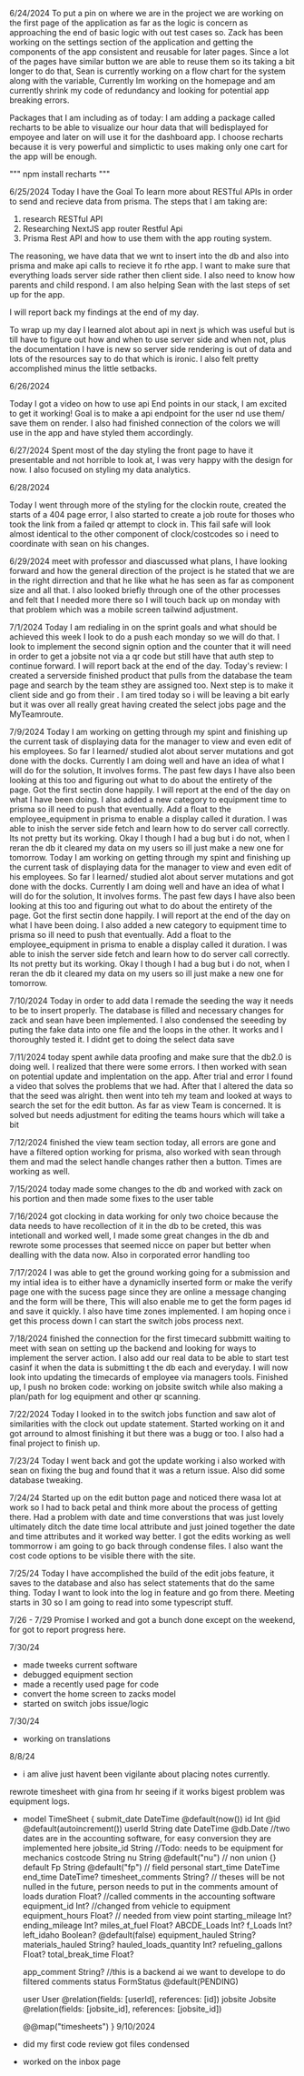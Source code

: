 6/24/2024
To put a pin on where we are in the project we are working on the first page of the application as far as the logic is concern as approaching the end of basic logic with out test cases so. Zack has been working on the settings section of the application and getting the components of the app consistent and reusable for later pages. Since a lot of the pages have similar button we are able to reuse them so its taking a bit longer to do that, Sean is currently working on a flow chart for the system along with the variable, Currently Im working on the homepage and am currently shrink my code of redundancy and looking for potential app breaking errors. 

Packages that I am including as of today:
I am adding a package called recharts to be able to visualize our hour data that will bedisplayed for empoyee and later on will use it for the dashboard app. I choose recharts because it is very powerful and simplictic to uses making only one cart for the app will be enough.

"""
npm install recharts
"""

6/25/2024
Today I have the Goal To learn more about RESTful APIs in order to send and recieve data from prisma. The steps that I am taking are:
1. research RESTful API
2. Researching NextJS app router Restful Api
3. Prisma Rest API and how to use them with the app routing system.

The reasoning, we have data that we wnt to insert into the db and also into prisma and make api calls to recieve it fo rthe app. I want to make sure that everything loads server side rather then client side. I also need to know how parents and child respond. 
I am also helping Sean with the last steps of set up for the app. 

I will report back my findings at the end of my day.

To wrap up my day I learned alot about api in next js which was useful but is till have to figure out how and when to use server side and when not, plus the documentation I have is new so server side rendering is out of data and lots of the resources say to do that which is ironic. I also felt pretty accomplished minus the little setbacks. 

6/26/2024

Today I got a video on how to use api End points in our stack, I am excited to get it working! Goal is to make a api endpoint for the user nd use them/ save them on render. I also had finished connection of the colors we will use in the app and have styled them accordingly. 

6/27/2024
Spent most of the day styling the front page to have it presentable and not horrible to look at, I was very happy with the design for now. I also focused on styling my data analytics.

6/28/2024

Today I went through more of the styling for the clockin route, created the starts of a 404 page error, I also started to create a job route for thoses who took the link from a failed qr attempt to clock in. This fail safe will look almost identical to the other component of clock/costcodes so i need to coordinate with sean on his changes. 

6/29/2024
meet with professor and diascussed what plans, I have looking forward and how the general direction of the project is he stated that we are in the right dirrection and that he like what he has seen as far as component size and all that. I also looked briefly through one of the other processes and felt that I needed more there so I will touch back up on monday with that problem which was a mobile screen tailwind adjustment.

7/1/2024
Today I am redialing in on the sprint goals and what should be achieved this week I look to do a push each monday so we will do that. I look to implement the second signin option and the counter that it will need in order to get a jobsite not via a qr code but still have that auth step to continue forward. I will report back at the end of the day. Today's review: I created a serverside finished product that pulls from the database the team page and search by the team sthey are assigned too. Next step is to make it client side and go from their . I am tired today so i will be leaving a bit early but it was over all really great having created the select jobs page and the MyTeamroute. 

7/9/2024
Today I am working on getting through my spint and finishing up the current task of displaying data for the manager to view and even edit of his employees. So far I learned/ studied alot about server mutations and got done with the docks. Currently I am doing well and have an idea of what I will do for the solution, It involves forms. The past few days I have also been looking at this too and figuring out what to do about the entirety of the page. Got the first sectin done happily.  I will report at the end of the day on what I have been doing. I also added a new category to equipment time to prisma so ill need to push that eventually. Add a float to the employee_equipment in prisma to enable a display called it duration. I was able to inish the server side fetch and learn how to do server call correctly. Its not pretty but its working. Okay I though I had a bug but i do not, when I reran the db it cleared my data on my users so ill just make a new one for tomorrow. 
Today I am working on getting through my spint and finishing up the current task of displaying data for the manager to view and even edit of his employees. So far I learned/ studied alot about server mutations and got done with the docks. Currently I am doing well and have an idea of what I will do for the solution, It involves forms. The past few days I have also been looking at this too and figuring out what to do about the entirety of the page. Got the first sectin done happily.  I will report at the end of the day on what I have been doing. I also added a new category to equipment time to prisma so ill need to push that eventually. Add a float to the employee_equipment in prisma to enable a display called it duration. I was able to inish the server side fetch and learn how to do server call correctly. Its not pretty but its working. Okay I though I had a bug but i do not, when I reran the db it cleared my data on my users so ill just make a new one for tomorrow. 

7/10/2024
Today in order to add data I remade the seeding the way it needs to be to insert properly. The database is filled and necessary changes for zack and sean have been implemented. I also condensed the seeeding by puting the fake data into one file and the loops in the other. It works and I thoroughly tested it. I didnt get to doing the select data save 

7/11/2024
today spent awhile data proofing and make sure that the db2.0 is doing well. I realized that there were some errors. I then worked with sean on potential update and implentation on the app. After trial and error I found a video that solves the problems that we had. After that I altered the data so that the seed was alright. then went into teh my team and looked at ways to search the set for the edit button. As far as view Team is concerned. It is solved but needs adjustment for editing the teams hours which will take a bit

7/12/2024
finished the view team section today, all errors are gone and have a filtered option working for prisma, also worked with sean through them and mad the select handle changes rather then a button. Times are working as well. 

7/15/2024 
today made some changes to the db and worked with zack on his portion and then made some fixes to the user table

7/16/2024
got clocking in data working for only two choice because the data needs to have recollection of it in the db to be creted, this was intetionall and worked well, I made some great changes in the db and rewrote some processes that seemed nicce on paper but better when dealling with the data now. Also in corporated error handling too

7/17/2024
I was able to get the ground working going for a submission and my intial idea is to either have a dynamiclly inserted form or make the verify page one with the sucess page since they are online a message changing and the form will be there, This will also enable me to get the form pages id and save it quickly. I also have time zones implemented. I am hoping once i get this process down I can start the switch jobs process next. 

7/18/2024
finished the connection for the first timecard subbmitt waiting to meet with sean on setting up the backend and looking for ways to implement the server action. I also add our real data to be able to start test casinf it when the data is submitting t the db each and everyday. I will now look into updating the timecards of employee via managers tools. Finished up, I push no broken code: working on jobsite switch while also making a plan/path for log equipment and other qr scanning.

7/22/2024
Today I looked in to the switch jobs function and saw alot of similarities with the clock out update statement. Started working on it and got arround to almost finishing it but there was a bugg or too. I also had a final project to finish up.

7/23/24
Today I went back and got the update working i also worked with sean on fixing the bug and found that it was a return issue. Also did some database tweaking.


7/24/24
Started up on the edit button page and noticed there wasa lot at work so I had to back petal and think more about the process of getting there. Had a problem with date and time converstions that was just lovely ultimately ditch the date time local attribute and just joined together the date and time attributes and it worked way better. I got the edits working as well tommorrow i am going to go back through condense files. I also want the cost code options to be visible there with the site. 

7/25/24 
Today I have accomplished the build of the edit jobs feature, it saves to the database and also has select statements that do the same thing. Today I want to look into the log in feature and go from there. Meeting starts in 30 so I am going to read into some typescript stuff.


7/26 - 7/29
Promise I worked and got a bunch done except on the weekend, for got to report progress here. 

7/30/24
- made tweeks current software
- debugged equipment section
- made a recently used page for code
- convert the home screen to zacks model
- started on switch jobs issue/logic

7/30/24
- working on translations

8/8/24
- i am alive just havent been vigilante about placing notes currently. 

rewrote timesheet with gina from hr seeing if it works bigest problem was equipment logs. 

- model TimeSheet {
  submit_date           DateTime   @default(now())
  id                    Int        @id @default(autoincrement())
  userId                String
  date                  DateTime   @db.Date //two dates are in the accounting software, for easy conversion they are implemented here
  jobsite_id            String //Todo: needs to be equipment for mechanics 
  costcode              String
  nu                    String     @default("nu") // non union {} default
  Fp                    String     @default("fp") // field personal
  start_time            DateTime
  end_time              DateTime?
  timesheet_comments    String? // theses will be not nulled in the future, person needs to put in the comments amount of loads
  duration              Float? //called comments in the accounting software
  equipment_id          Int? //changed from vehicle to equipment
  equipment_hours       Float? // needed from view point
  starting_mileage      Int?
  ending_mileage        Int?
  miles_at_fuel         Float?
  ABCDE_Loads           Int?
  f_Loads               Int?
  left_idaho            Boolean?   @default(false)
  equipment_hauled      String?
  materials_hauled      String?
  hauled_loads_quantity Int?
  refueling_gallons     Float?
  total_break_time      Float?
  
  app_comment           String? //this is a backend ai we want to develope to do filtered comments
  status                FormStatus @default(PENDING)

  user    User    @relation(fields: [userId], references: [id])
  jobsite Jobsite @relation(fields: [jobsite_id], references: [jobsite_id])

  @@map("timesheets")
}
9/10/2024
- did my first code review got files condensed
- worked on the inbox page
